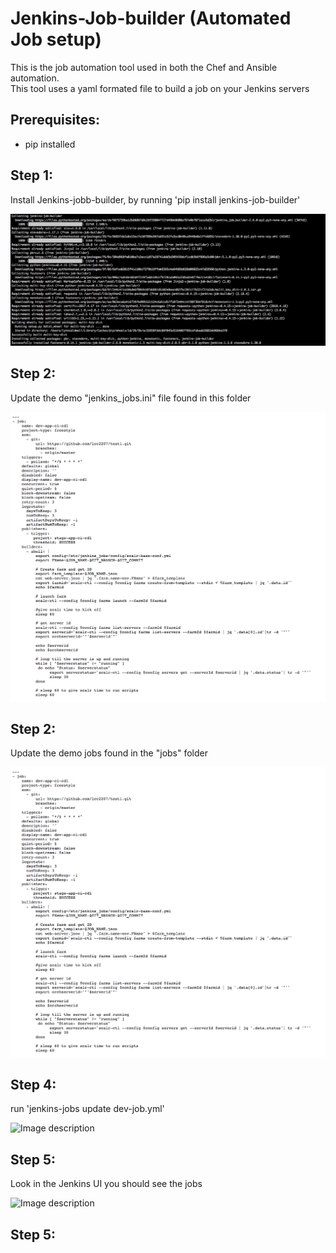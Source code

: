 # Jenkins-Job-builder (Automated Job setup)
This is the job automation tool used in both the Chef and Ansible automation.  
This tool uses a yaml formated file to build a job on your Jenkins servers

## Prerequisites:
- pip installed  

## Step 1:
Install Jenkins-jobb-builder, by running 'pip install jenkins-job-builder'

![Image description](https://github.com/scalr-tutorials/ci-cd-training/blob/master/Jenkins-job-builder/images/pipinstalljobbuilder.png)  

## Step 2:  
Update the demo "jenkins_jobs.ini" file found in this folder

![Image description](https://github.com/scalr-tutorials/ci-cd-training/blob/master/Jenkins-job-builder/images/jobyaml.png)

## Step 2:  
Update the demo jobs found in the "jobs" folder

![Image description](https://github.com/scalr-tutorials/ci-cd-training/blob/master/Jenkins-job-builder/images/jobyaml.png)

## Step 4:  
run 'jenkins-jobs update dev-job.yml'  

![Image description](https://github.com/scalr-tutorials/ci-cd-training/blob/master/Jenkins-job-builder/images/gitsetup.png)

## Step 5:
Look in the Jenkins UI you should see the jobs

![Image description](https://github.com/scalr-tutorials/ci-cd-training/blob/master/Jenkins-job-builder/images/build_script.png)

## Step 5:
